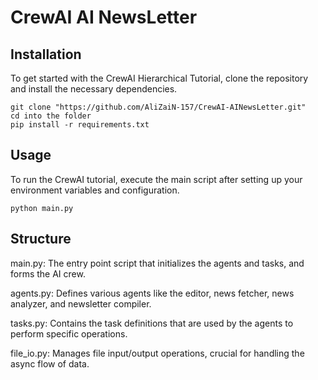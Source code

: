 # CrewAI AI NewsLetter

## Installation
To get started with the CrewAI Hierarchical Tutorial, clone the repository and install the necessary dependencies.

```
git clone "https://github.com/AliZaiN-157/CrewAI-AINewsLetter.git"
cd into the folder
pip install -r requirements.txt
```

## Usage
To run the CrewAI tutorial, execute the main script after setting up your environment variables and configuration.

``` 
python main.py
```

## Structure
main.py: The entry point script that initializes the agents and tasks, and forms the AI crew.

agents.py: Defines various agents like the editor, news fetcher, news analyzer, and newsletter compiler.

tasks.py: Contains the task definitions that are used by the agents to perform specific operations.

file_io.py: Manages file input/output operations, crucial for handling the async flow of data.

